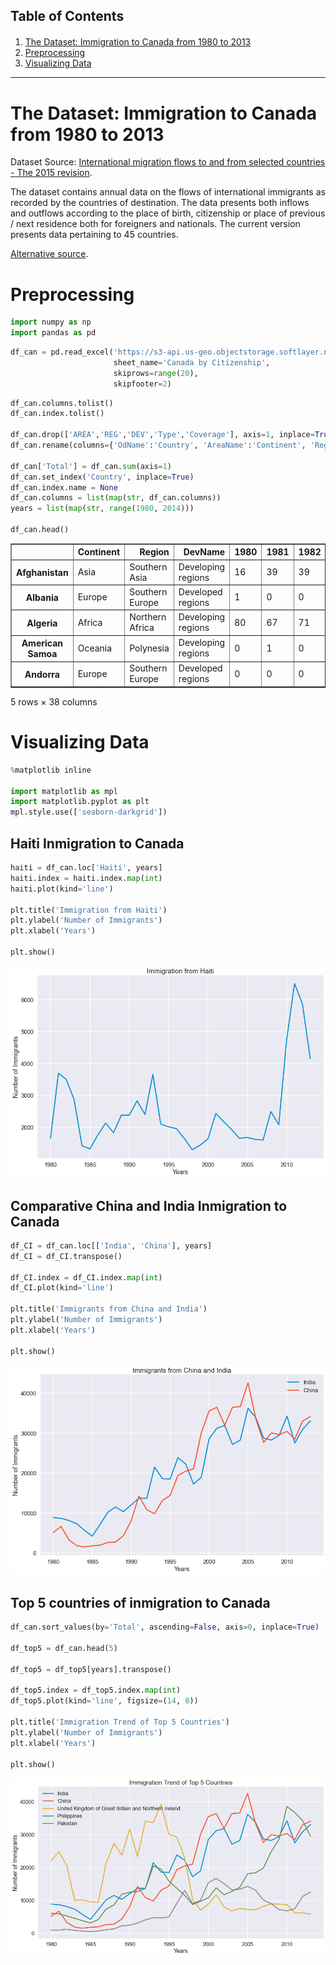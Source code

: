 ## Table of Contents

<div class="alert alert-block alert-info" style="margin-top: 20px">

1. [The Dataset: Immigration to Canada from 1980 to 2013](#0)<br>
2. [Preprocessing](#1) <br>
3. [Visualizing Data](#2) <br>

</div>
<hr>

# The Dataset: Immigration to Canada from 1980 to 2013 <a id="0"></a>

Dataset Source: [International migration flows to and from selected countries - The 2015 revision](http://www.un.org/en/development/desa/population/migration/data/empirical2/migrationflows.shtml).

The dataset contains annual data on the flows of international immigrants as recorded by the countries of destination. The data presents both inflows and outflows according to the place of birth, citizenship or place of previous / next residence both for foreigners and nationals. The current version presents data pertaining to 45 countries.

[Alternative source](https://ibm.box.com/shared/static/lw190pt9zpy5bd1ptyg2aw15awomz9pu.xlsx).

# Preprocessing <a id="1"></a>


```python
import numpy as np
import pandas as pd
```


```python
df_can = pd.read_excel('https://s3-api.us-geo.objectstorage.softlayer.net/cf-courses-data/CognitiveClass/DV0101EN/labs/Data_Files/Canada.xlsx',
                       sheet_name='Canada by Citizenship',
                       skiprows=range(20),
                       skipfooter=2)
```


```python
df_can.columns.tolist()
df_can.index.tolist()

df_can.drop(['AREA','REG','DEV','Type','Coverage'], axis=1, inplace=True)
df_can.rename(columns={'OdName':'Country', 'AreaName':'Continent', 'RegName':'Region'}, inplace=True)

df_can['Total'] = df_can.sum(axis=1)
df_can.set_index('Country', inplace=True)
df_can.index.name = None
df_can.columns = list(map(str, df_can.columns))
years = list(map(str, range(1980, 2014)))

df_can.head()
```




<div>


<table border="1" class="dataframe">
  <thead>
    <tr style="text-align: right;">
      <th></th>
      <th>Continent</th>
      <th>Region</th>
      <th>DevName</th>
      <th>1980</th>
      <th>1981</th>
      <th>1982</th>
      <th>1983</th>
      <th>1984</th>
      <th>1985</th>
      <th>1986</th>
      <th>...</th>
      <th>2005</th>
      <th>2006</th>
      <th>2007</th>
      <th>2008</th>
      <th>2009</th>
      <th>2010</th>
      <th>2011</th>
      <th>2012</th>
      <th>2013</th>
      <th>Total</th>
    </tr>
  </thead>
  <tbody>
    <tr>
      <th>Afghanistan</th>
      <td>Asia</td>
      <td>Southern Asia</td>
      <td>Developing regions</td>
      <td>16</td>
      <td>39</td>
      <td>39</td>
      <td>47</td>
      <td>71</td>
      <td>340</td>
      <td>496</td>
      <td>...</td>
      <td>3436</td>
      <td>3009</td>
      <td>2652</td>
      <td>2111</td>
      <td>1746</td>
      <td>1758</td>
      <td>2203</td>
      <td>2635</td>
      <td>2004</td>
      <td>58639</td>
    </tr>
    <tr>
      <th>Albania</th>
      <td>Europe</td>
      <td>Southern Europe</td>
      <td>Developed regions</td>
      <td>1</td>
      <td>0</td>
      <td>0</td>
      <td>0</td>
      <td>0</td>
      <td>0</td>
      <td>1</td>
      <td>...</td>
      <td>1223</td>
      <td>856</td>
      <td>702</td>
      <td>560</td>
      <td>716</td>
      <td>561</td>
      <td>539</td>
      <td>620</td>
      <td>603</td>
      <td>15699</td>
    </tr>
    <tr>
      <th>Algeria</th>
      <td>Africa</td>
      <td>Northern Africa</td>
      <td>Developing regions</td>
      <td>80</td>
      <td>67</td>
      <td>71</td>
      <td>69</td>
      <td>63</td>
      <td>44</td>
      <td>69</td>
      <td>...</td>
      <td>3626</td>
      <td>4807</td>
      <td>3623</td>
      <td>4005</td>
      <td>5393</td>
      <td>4752</td>
      <td>4325</td>
      <td>3774</td>
      <td>4331</td>
      <td>69439</td>
    </tr>
    <tr>
      <th>American Samoa</th>
      <td>Oceania</td>
      <td>Polynesia</td>
      <td>Developing regions</td>
      <td>0</td>
      <td>1</td>
      <td>0</td>
      <td>0</td>
      <td>0</td>
      <td>0</td>
      <td>0</td>
      <td>...</td>
      <td>0</td>
      <td>1</td>
      <td>0</td>
      <td>0</td>
      <td>0</td>
      <td>0</td>
      <td>0</td>
      <td>0</td>
      <td>0</td>
      <td>6</td>
    </tr>
    <tr>
      <th>Andorra</th>
      <td>Europe</td>
      <td>Southern Europe</td>
      <td>Developed regions</td>
      <td>0</td>
      <td>0</td>
      <td>0</td>
      <td>0</td>
      <td>0</td>
      <td>0</td>
      <td>2</td>
      <td>...</td>
      <td>0</td>
      <td>1</td>
      <td>1</td>
      <td>0</td>
      <td>0</td>
      <td>0</td>
      <td>0</td>
      <td>1</td>
      <td>1</td>
      <td>15</td>
    </tr>
  </tbody>
</table>
<p>5 rows × 38 columns</p>
</div>



# Visualizing Data <a id="2"></a>


```python
%matplotlib inline 

import matplotlib as mpl
import matplotlib.pyplot as plt
mpl.style.use(['seaborn-darkgrid'])
```

## Haiti Inmigration to Canada


```python
haiti = df_can.loc['Haiti', years]
haiti.index = haiti.index.map(int)
haiti.plot(kind='line')

plt.title('Immigration from Haiti')
plt.ylabel('Number of Immigrants')
plt.xlabel('Years')

plt.show() 
```


    
![png](Line%20Plots_files/Line%20Plots_10_0.png)
    


## Comparative China and India Inmigration to Canada


```python
df_CI = df_can.loc[['India', 'China'], years]
df_CI = df_CI.transpose()

df_CI.index = df_CI.index.map(int)
df_CI.plot(kind='line')

plt.title('Immigrants from China and India')
plt.ylabel('Number of Immigrants')
plt.xlabel('Years')

plt.show()
```


    
![png](Line%20Plots_files/Line%20Plots_12_0.png)
    


## Top 5 countries of inmigration to Canada


```python
df_can.sort_values(by='Total', ascending=False, axis=0, inplace=True)

df_top5 = df_can.head(5)

df_top5 = df_top5[years].transpose() 

df_top5.index = df_top5.index.map(int)
df_top5.plot(kind='line', figsize=(14, 8))

plt.title('Immigration Trend of Top 5 Countries')
plt.ylabel('Number of Immigrants')
plt.xlabel('Years')

plt.show()
```


    
![png](Line%20Plots_files/Line%20Plots_14_0.png)
    



```python

```
